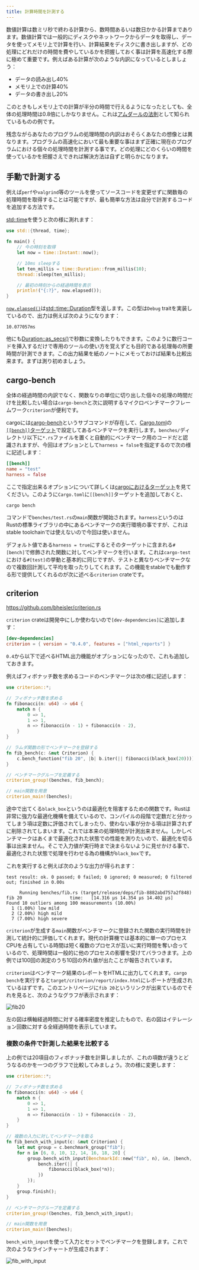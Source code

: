 ```yaml
---
title: 計算時間を計測する
---
```


数値計算は数ミリ秒で終わる計算から、数時間あるいは数日かかる計算まであります。数値計算では一般的にディスクやネットワークからデータを取得し、データを使ってメモリ上で計算を行い、計算結果をディスクに書き出しますが、どの処理にどれだけの時間を費やしているかを把握しておく事は計算を高速化する際に極めて重要です。例えばある計算が次のような内訳になっているとしましょう：

- データの読み出し40%
- メモリ上での計算40%
- データの書き出し20%

このときもしメモリ上での計算が半分の時間で行えるようになったとしても、全体の処理時間は0.8倍にしかなりません。これは[アムダールの法則](https://ja.wikipedia.org/wiki/%E3%82%A2%E3%83%A0%E3%83%80%E3%83%BC%E3%83%AB%E3%81%AE%E6%B3%95%E5%89%87)として知られているものの例です。

残念ながらあなたのプログラムの処理時間の内訳はおそらくあなたの想像とは異なります。プログラムの高速化において最も重要な事はまず正確に現在のプログラムにおける個々の処理時間を計測する事です。どの処理にどのくらいの時間を使っているかを把握さえできれば解決方法は自ずと明らかになります。

手動で計測する
--------------
例えば`perf`や`valgrind`等のツールを使ってソースコードを変更せずに関数毎の処理時間を取得することは可能ですが、最も簡単な方法は自分で計測するコードを追加する方法です。

[std::time](https://doc.rust-lang.org/std/time/index.html)を使うと次の様に測れます：

```rust
use std::{thread, time};

fn main() {
    // 今の時刻を取得
    let now = time::Instant::now();

    // 10ms sleepする
    let ten_millis = time::Duration::from_millis(10);
    thread::sleep(ten_millis);

    // 最初の時刻からの経過時間を表示
    println!("{:?}", now.elapsed());
}
```

[`now.elapsed()`](https://doc.rust-lang.org/std/time/struct.Instant.html#method.elapsed)は[std::time::Duration](https://doc.rust-lang.org/std/time/struct.Duration.html)型を返します。この型は`Debug` traitを実装しているので、出力は例えば次のようになります：

```text
10.077057ms
```

他にも[Duration::as_secs()](https://doc.rust-lang.org/std/time/struct.Duration.html#method.as_secs)で秒数に変換したりもできます。このように数行コードを挿入するだけで専用のツールの使い方を覚えずとも目的である処理毎の所要時間が計測できます。この出力結果を紙のノートにメモっておけば結果も比較出来ます。まずは測り初めましょう。

cargo-bench
------------
全体の経過時間の内訳でなく、関数なりの単位に切り出した個々の処理の時間だけを比較したい場合は`cargo-bench`と次に説明するマイクロベンチマークフレームワーク`criterion`が便利です。

cargoには[cargo-bench](https://doc.rust-lang.org/cargo/commands/cargo-bench.html)というサブコマンドが存在して、[Cargo.toml](https://doc.rust-lang.org/cargo/reference/manifest.html)の[`[[bench]]`ターゲット](https://doc.rust-lang.org/cargo/reference/cargo-targets.html#benchmarks)で設定してあるベンチマークを実行します。`benches/`ディレクトリ以下に`*.rs`ファイルを置くと自動的にベンチマーク用のコードだと認識されますが、今回はオプションとして`harness = false`を指定するので次の様に記述します：

```toml:Cargo.toml
[[bench]]
name = "test"
harness = false
```

ここで指定出来るオプションについて詳しくは[cargoにおけるターゲット](https://zenn.dev/termoshtt/articles/cargo-targets)を見てください。このように`Cargo.toml`に`[[bench]]`ターゲットを追加しておくと、

```shell
cargo bench
```

コマンドで`benches/test.rs`の`main`関数が開始されます。`harness`というのはRustの標準ライブラリの中にあるベンチマークの実行環境の事ですが、これはstable toolchainでは使えないので今回は使いません。

デフォルト値である`harness = true`にするとそのターゲットに含まれる`#[bench]`で修飾された関数に対してベンチマークを行います。これは`cargo-test`における`#[test]`の挙動と基本的に同じですが、テストと異なりベンチマークなので複数回計測して平均を取ったりしてくれます。この機能をstableでも動作する形で提供してくれるのが次に述べる`criterion` crateです。

criterion
----------
https://github.com/bheisler/criterion.rs

`criterion` crateは開発中にしか使わないので`[dev-dependencies]`に追加します：

```toml:Cargo.toml
[dev-dependencies]
criterion = { version = "0.4.0", features = ["html_reports"] }
```

`0.4`から以下で述べるHTML出力機能がオプションになったので、これも追加しておきます。

例えばフィボナッチ数を求めるコードのベンチマークは次の様に記述します：

```rust
use criterion::*;

// フィボナッチ数を求める
fn fibonacci(n: u64) -> u64 {
    match n {
        0 => 1,
        1 => 1,
        n => fibonacci(n - 1) + fibonacci(n - 2),
    }
}

// ラムダ関数の形でベンチマークを登録する
fn fib_bench(c: &mut Criterion) {
    c.bench_function("fib 20", |b| b.iter(|| fibonacci(black_box(20))));
}

// ベンチマークグループを定義する
criterion_group!(benches, fib_bench);

// main関数を用意
criterion_main!(benches);
```

途中で出てくる`black_box`というのは最適化を阻害するための関数です。Rustは非常に強力な最適化機構を備えているので、コンパイルの段階で定数だと分かってしまう項は定数に評価されてしまったり、使わない事が分かる項は計算されずに削除されてしまいます。これでは本来の処理時間が計測出来ません。しかしベンチマークはあくまで最適化された状態での性能を測りたいので、最適化を切る事は出来ません。そこで入力値が実行時まで決まらないように見せかける事で、最適化された状態で処理を行わせる為の機構が`black_box`です。

これを実行すると例えば次のような出力が得られます：

```text
test result: ok. 0 passed; 0 failed; 0 ignored; 0 measured; 0 filtered out; finished in 0.00s

     Running benches/fib.rs (target/release/deps/fib-8882abd757a2f848)
fib 20                  time:   [14.316 µs 14.354 µs 14.402 µs]
Found 10 outliers among 100 measurements (10.00%)
  1 (1.00%) low mild
  2 (2.00%) high mild
  7 (7.00%) high severe
```

`criterion`が生成する`main`関数がベンチマークに登録された関数の実行時間を計測して統計的に評価してくれます。現代の計算機では基本的に単一のプロセスCPUを占有している時間は短く複数のプロセスが互いに実行時間を奪い合っているので、処理時間は一般的に他のプロセスの影響を受けてバラつきます。上の例では100回の測定のうち10回の外れ値が出たことが報告されています。

`criterion`はベンチマーク結果のレポートをHTMLに出力してくれます。`cargo bench`を実行すると`target/criterion/report/index.html`にレポートが生成されているはずです。このエントリページに`fib 20`というリンクが出来ているのでそれを見ると、次のようなグラフが表示されます：

![fib20](https://github.com/termoshtt/zenn-content/blob/0eb4e282dcd895682b35eb62a7748fa9260dd1af/images/criterion_fib20.png?raw=true)

左の図は横軸経過時間に対する確率密度を推定したもので、右の図はイテレーション回数に対する全経過時間を表示しています。

### 複数の条件で計測した結果を比較する
上の例では20項目のフィボナッチ数を計算しましたが、これの項数が違うとどうなるのかを一つのグラフで比較してみましょう。次の様に変更します：

```rust
use criterion::*;

// フィボナッチ数を求める
fn fibonacci(n: u64) -> u64 {
    match n {
        0 => 1,
        1 => 1,
        n => fibonacci(n - 1) + fibonacci(n - 2),
    }
}

// 複数の入力に対してベンチマークを取る
fn fib_bench_with_input(c: &mut Criterion) {
    let mut group = c.benchmark_group("fib");
    for n in [6, 8, 10, 12, 14, 16, 18, 20] {
        group.bench_with_input(BenchmarkId::new("fib", n), &n, |bench, n| {
            bench.iter(|| {
                fibonacci(black_box(*n));
            })
        });
    }
    group.finish();
}

// ベンチマークグループを定義する
criterion_group!(benches, fib_bench_with_input);

// main関数を用意
criterion_main!(benches);
```

`bench_with_input`を使って入力とセットでベンチマークを登録します。これで次のようなラインチャートが生成されます：

![fib_with_input](https://github.com/termoshtt/zenn-content/blob/d0cd06f51dc44370a3f902bada44f38124177532/images/criterion_fib_with_input.png?raw=true)


